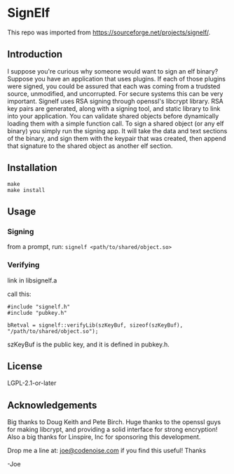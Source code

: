# SignElf

This repo was imported from https://sourceforge.net/projects/signelf/.

## Introduction

I suppose you're curious why someone would want to sign an elf binary? 
Suppose you have an application that uses plugins. If each of those
plugins were signed, you could be assured that each was coming from
a trudsted source, unmodified, and uncorrupted. For secure systems
this can be very important. Signelf uses RSA signing through openssl's
libcrypt library. RSA key pairs are generated, along with a signing
tool, and static library to link into your application. You can validate
shared objects before dynamically loading them with a simple function
call. To sign a shared object (or any elf binary) you simply run the 
signing app. It will take the data and text sections of the binary, 
and sign them with the keypair that was created, then append that
signature to the shared object as another elf section.


## Installation

```
make
make install
```


## Usage

### Signing

from a prompt, run: `signelf <path/to/shared/object.so>`

### Verifying

link in libsignelf.a

call this:
```
#include "signelf.h"
#include "pubkey.h"

bRetval = signelf::verifyLib(szKeyBuf, sizeof(szKeyBuf), "/path/to/shared/object.so");
```

szKeyBuf is the public key, and it is defined in pubkey.h.


## License

LGPL-2.1-or-later


## Acknowledgements

Big thanks to Doug Keith and Pete Birch. Huge thanks to the openssl guys for
making libcrypt, and providing a solid interface for strong encryption! Also a
big thanks for Linspire, Inc for sponsoring this development.

Drop me a line at: joe@codenoise.com if you find this useful!
Thanks

-Joe
